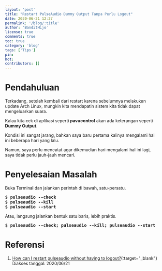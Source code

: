 ```yaml
---
layout: 'post'
title: "Restart PulseAudio Dummy Output Tanpa Perlu Logout"
date: 2020-06-21 12:27
permalink: '/blog/:title'
author: 'BanditHijo'
license: true
comments: true
toc: true
category: 'blog'
tags: ['Tips']
pin:
hot:
contributors: []
---
```


# Pendahuluan

Terkadang, setelah kembali dari restart karena sebelumnya melakukan update Arch Linux, mungkin kita mendapatin sistem kita tidak dapat mengeluarkan suara.

Kalau kita cek di aplikasi seperti **pavucontrol** akan ada keterangan seperti **Dummy Output**.

Kondisi ini sangat jarang, bahkan saya baru pertama kalinya mengalami hal ini beberapa hari yang lalu.

Namun, saya perlu mencatat agar dikemudian hari mengalami hal ini lagi, saya tidak perlu jauh-jauh mencari.

# Penyelesaian Masalah

Buka Terminal dan jalankan perintah di bawah, satu-persatu.

<pre>
$ <b>pulseaudio --check</b>
$ <b>pulseaudio --kill</b>
$ <b>pulseaudio --start</b>
</pre>

Atau, langsung jalankan bentuk satu baris, lebih praktis.
<pre>
$ <b>pulseaudio --check; pulseaudio --kill; pulseaudio --start</b>
</pre>






# Referensi

1. [How can I restart pulseaudio without having to logout?](https://askubuntu.com/questions/15223/how-can-i-restart-pulseaudio-without-having-to-logout/15224#15224){:target="_blank"}
<br>Diakses tanggal: 2020/06/21
